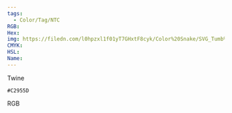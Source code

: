 ```yaml
---
tags:
  - Color/Tag/NTC
RGB:
Hex:
img: https://filedn.com/l0hpzxl1f01yT7GHxtF8cyk/Color%20Snake/SVG_Tumb%20Mass%20No%20Name/C2955D.svg
CMYK:
HSL:
Name:
---
```

Twine
```palette
#C2955D
```
RGB
